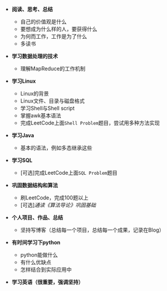 * **阅读、思考、总结**
  * 自己的价值观是什么
  * 要想成为什么样的人，要获得什么
  * 为何而工作，工作是为了什么
  * 多读书

* **学习数据处理的技术**
  * 理解MapReduce的工作机制

* **学习Linux**
  * Linux的背景
  * Linux文件、目录与磁盘格式
  * 学习Shell与Shell script
  * 掌握awk基本语法
  * 完成LeetCode上面`Shell Problem`题目，尝试用多种方法实现

* **学习Java**
  * 基本的语法，例如多态继承这些

* **学习SQL**
  * [可选]完成LeetCode上面`SQL Problem`题目

* **巩固数据结构和算法**
  * 刷LeetCode，完成100题以上
  * [可选]*通读《算法导论》巩固基础*

* **个人项目、作品、总结**
  * 坚持写博客（总结每一个项目，总结每一个成果，记录在Blog）

* **有时间学习下python**
  * python能做什么
  * 有什么优缺点
  * 怎样结合到实际应用中

* **学习英语（很重要，强调坚持）**
